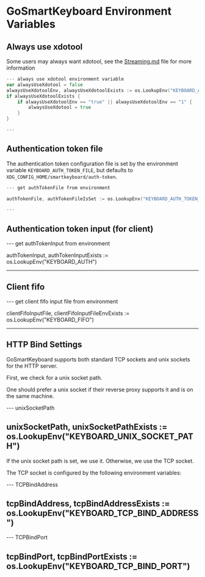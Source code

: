 # GoSmartKeyboard Environment Variables


## Always use xdotool

Some users may always want xdotool, see the [Streaming.md](Streaming.md) file for more information

``` go
--- always use xdotool environment variable
var alwaysUseXdotool = false
alwaysUseXdotoolEnv, alwaysUseXdotoolExists := os.LookupEnv("KEYBOARD_ALWAYS_USE_XDOTOOL")
if alwaysUseXdotoolExists {
    if alwaysUseXdotoolEnv == "true" || alwaysUseXdotoolEnv == "1" {
        alwaysUseXdotool = true
    }
}

---
```


## Authentication token file

The authentication token configuration file is set by the environment variable `KEYBOARD_AUTH_TOKEN_FILE`, but defaults to
`XDG_CONFIG_HOME/smartkeyboard/auth-token`.


``` go
--- get authTokenFile from environment

authTokenFile, authTokenFileIsSet := os.LookupEnv("KEYBOARD_AUTH_TOKEN_FILE")

---
```

## Authentication token input (for client)

--- get authTokenInput from environment

authTokenInput, authTokenInputExists := os.LookupEnv("KEYBOARD_AUTH")

---


## Client fifo

--- get client fifo input file from environment

clientFifoInputFile, clientFifoInputFileEnvExists := os.LookupEnv("KEYBOARD_FIFO")

---

## HTTP Bind Settings


GoSmartKeyboard supports both standard TCP sockets and unix sockets for the
HTTP server.

First, we check for a unix socket path.

One should prefer a unix socket if their reverse proxy supports it and is on the
same machine.

--- unixSocketPath

unixSocketPath, unixSocketPathExists := os.LookupEnv("KEYBOARD_UNIX_SOCKET_PATH")
---

If the unix socket path is set, we use it. Otherwise, we use the TCP socket.

The TCP socket is configured by the following environment variables:

--- TCPBindAddress

tcpBindAddress, tcpBindAddressExists := os.LookupEnv("KEYBOARD_TCP_BIND_ADDRESS")
---

--- TCPBindPort

tcpBindPort, tcpBindPortExists := os.LookupEnv("KEYBOARD_TCP_BIND_PORT")
---
